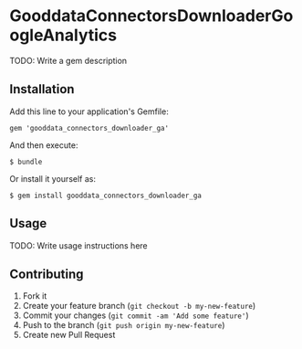 # GooddataConnectorsDownloaderGoogleAnalytics

TODO: Write a gem description

## Installation

Add this line to your application's Gemfile:

    gem 'gooddata_connectors_downloader_ga'

And then execute:

    $ bundle

Or install it yourself as:

    $ gem install gooddata_connectors_downloader_ga

## Usage

TODO: Write usage instructions here

## Contributing

1. Fork it
2. Create your feature branch (`git checkout -b my-new-feature`)
3. Commit your changes (`git commit -am 'Add some feature'`)
4. Push to the branch (`git push origin my-new-feature`)
5. Create new Pull Request
